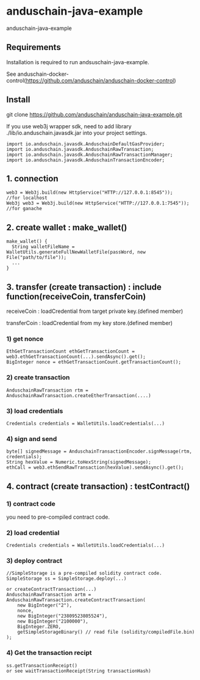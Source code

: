 # anduschain-java-example
anduschain-java-example

## Requirements
Installation is required to run andsuschain-java-example.

See anduschain-docker-control(https://github.com/anduschain/anduschain-docker-control)

## Install
git clone https://github.com/anduschain/anduschain-java-example.git


If you use web3j wrapper sdk, need to add library ./lib/io.anduschain.javasdk.jar into your project settings.


    import io.anduschain.javasdk.AnduschainDefaultGasProvider;
    import io.anduschain.javasdk.AnduschainRawTransaction;
    import io.anduschain.javasdk.AnduschainRawTransactionManager;
    import io.anduschain.javasdk.AnduschainTransactionEncoder;  

## 1. connection 
    web3 = Web3j.build(new HttpService("HTTP://127.0.0.1:8545"));        //for localhost
    Web3j web3 = Web3j.build(new HttpService("HTTP://127.0.0.1:7545"));  //for ganache

## 2. create wallet : make_wallet()
    make_wallet() { 
      String walletFileName = WalletUtils.generateFullNewWalletFile(passWord, new File("path/to/file"));
      ...
    }

## 3. transfer (create transaction) : include function(receiveCoin, transferCoin)
receiveCoin : loadCredential from target private key.(defined member)

transferCoin : loadCredential from my key store.(defined member)

### 1) get nonce
    EthGetTransactionCount ethGetTransactionCount = web3.ethGetTransactionCount(...).sendAsync().get();
    BigInteger nonce = ethGetTransactionCount.getTransactionCount();
### 2) create transaction
    AnduschainRawTransaction rtm = AnduschainRawTransaction.createEtherTransaction(....)
### 3) load credentials
    Credentials credentials = WalletUtils.loadCredentials(...)
### 4) sign and send
    byte[] signedMessage = AnduschainTransactionEncoder.signMessage(rtm, credentials);
    String hexValue = Numeric.toHexString(signedMessage);
    ethCall = web3.ethSendRawTransaction(hexValue).sendAsync().get();
        
## 4. contract (create transaction) : testContract()
### 1) contract code 
you need to pre-compiled contract code.

### 2) load credential
    Credentials credentials = WalletUtils.loadCredentials(...)

### 3) deploy contract
    //SimpleStorage is a pre-compiled solidity contract code.
    SimpleStorage ss = SimpleStorage.deploy(...)
    
    or createContractTransaction(...)
    AnduschainRawTransaction artm = AnduschainRawTransaction.createContractTransaction(
        new BigInteger("2"),
        nonce,
        new BigInteger("23809523805524"),
        new BigInteger("2100000"),
        BigInteger.ZERO,
        getSimpleStorageBinary() // read file (solidity/compiledFile.bin)
    );
    

### 4) Get the transaction recipt
    ss.getTransactionReceipt()
    or see waitTransactionReceipt(String transactionHash)
